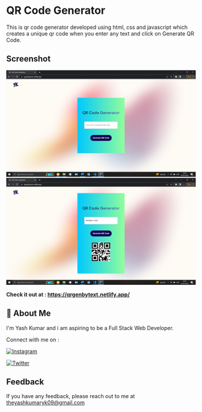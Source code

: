 # QR Code Generator

This is qr code generator developed using html, css and javascript which creates a unique qr code when you enter any text and click on Generate QR Code.

## Screenshot

![SS1](<./Image/Screenshot%20(122).png>)
![SS2](<./Image/Screenshot%20(123).png>)

**Check it out at : https://qrgenbytext.netlify.app/**

## 🚀 About Me

I'm Yash Kumar and i am aspiring to be a Full Stack Web Developer.

Connect with me on :

[![Instagram](https://img.shields.io/badge/Instagram-%23E4405F.svg?style=for-the-badge&logo=Instagram&logoColor=white)](https://www.instagram.com/theyash_yk09/)

[![Twitter](https://img.shields.io/badge/Twitter-%231DA1F2.svg?style=for-the-badge&logo=Twitter&logoColor=white)](https://www.twitter.com/theyash_yk09/)

## Feedback

If you have any feedback, please reach out to me at theyashkumaryk09@gmail.com
